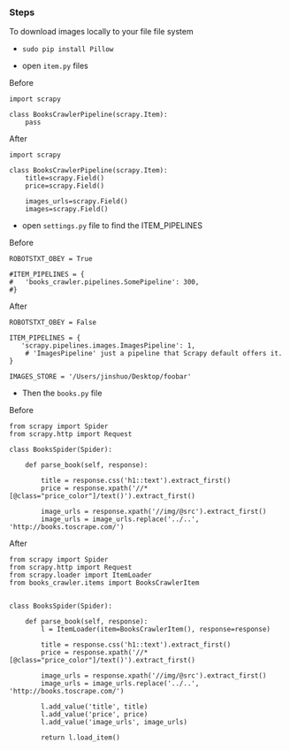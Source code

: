 ### Steps

To download images locally to your file file system
- ```sudo pip install Pillow```

- open ```item.py``` files

Before

```
import scrapy

class BooksCrawlerPipeline(scrapy.Item):
    pass

```
After
```
import scrapy

class BooksCrawlerPipeline(scrapy.Item):
    title=scrapy.Field()
    price=scrapy.Field()

    images_urls=scrapy.Field()
    images=scrapy.Field()
```

- open ```settings.py``` file to find the ITEM_PIPELINES

Before

```
ROBOTSTXT_OBEY = True

#ITEM_PIPELINES = {
#   'books_crawler.pipelines.SomePipeline': 300,
#}
```

After

```
ROBOTSTXT_OBEY = False

ITEM_PIPELINES = {
   'scrapy.pipelines.images.ImagesPipeline': 1,
    # 'ImagesPipeline' just a pipeline that Scrapy default offers it.
}

IMAGES_STORE = '/Users/jinshuo/Desktop/foobar'

```

- Then the ```books.py``` file

Before

```
from scrapy import Spider
from scrapy.http import Request

class BooksSpider(Spider):

    def parse_book(self, response):

        title = response.css('h1::text').extract_first()
        price = response.xpath('//*[@class="price_color"]/text()').extract_first()

        image_urls = response.xpath('//img/@src').extract_first()
        image_urls = image_urls.replace('../..', 'http://books.toscrape.com/')
```

After

```
from scrapy import Spider
from scrapy.http import Request
from scrapy.loader import ItemLoader
from books_crawler.items import BooksCrawlerItem


class BooksSpider(Spider):

    def parse_book(self, response):
        l = ItemLoader(item=BooksCrawlerItem(), response=response)

        title = response.css('h1::text').extract_first()
        price = response.xpath('//*[@class="price_color"]/text()').extract_first()

        image_urls = response.xpath('//img/@src').extract_first()
        image_urls = image_urls.replace('../..', 'http://books.toscrape.com/')

        l.add_value('title', title)
        l.add_value('price', price)
        l.add_value('image_urls', image_urls)

        return l.load_item()
```
